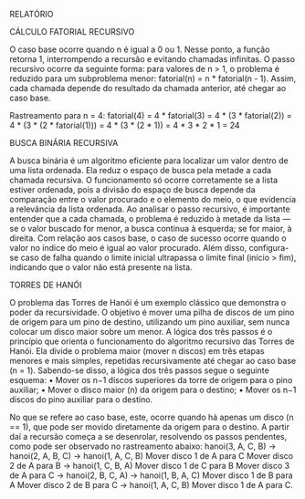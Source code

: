 RELATÓRIO

CÁLCULO FATORIAL RECURSIVO

O caso base ocorre quando n é igual a 0 ou 1. Nesse ponto, a função retorna 1, interrompendo a recursão e evitando chamadas infinitas.
O passo recursivo ocorre da seguinte forma: para valores de n > 1, o problema é reduzido para um subproblema menor: fatorial(n) = n * fatorial(n - 1). 
Assim, cada chamada depende do resultado da chamada anterior, até chegar ao caso base.

Rastreamento para n = 4:
fatorial(4)
= 4 * fatorial(3)
    = 4 * (3 * fatorial(2))
        = 4 * (3 * (2 * fatorial(1)))
            = 4 * (3 * (2 * 1))
= 4 * 3 * 2 * 1 = 24


BUSCA BINÁRIA RECURSIVA

A busca binária é um algoritmo eficiente para localizar um valor dentro de uma lista ordenada. Ela reduz o espaço de busca pela metade a cada chamada recursiva.
O funcionamento só ocorre corretamente se a lista estiver ordenada, pois a divisão do espaço de busca depende da comparação entre o valor procurado e o elemento do meio, o que evidencia a relevância da lista ordenada.
Ao analisar o passo recursivo, é importante entender que a cada chamada, o problema é reduzido à metade da lista — se o valor buscado for menor, a busca continua à esquerda; se for maior, à direita.
Com relação aos casos base, o caso de sucesso ocorre quando o valor no índice do meio é igual ao valor procurado. Além disso, configura-se caso de falha quando o limite inicial ultrapassa o limite final (início > fim), indicando que o valor não está presente na lista.


TORRES DE HANÓI

O problema das Torres de Hanói é um exemplo clássico que demonstra o poder da recursividade. O objetivo é mover uma pilha de discos de um pino de origem para um pino de destino, utilizando um pino auxiliar, sem nunca colocar um disco maior sobre um menor.
A lógica dos três passos é o princípio que orienta o funcionamento do algoritmo recursivo das Torres de Hanói. Ela divide o problema maior (mover n discos) em três etapas menores e mais simples, repetidas recursivamente até chegar ao caso base (n = 1).
Sabendo-se disso, a lógica dos três passos segue o seguinte esquema:
•	Mover os n−1 discos superiores da torre de origem para o pino auxiliar;
•	Mover o disco maior (n) da origem para o destino;
•	Mover os n−1 discos do pino auxiliar para o destino.

No que se refere ao caso base, este, ocorre quando há apenas um disco (n == 1), que pode ser movido diretamente da origem para o destino. A partir daí a recursão começa a se desenrolar, resolvendo os passos pendentes, como pode ser observado no rastreamento abaixo:
hanoi(3, A, C, B)
→ hanoi(2, A, B, C)
    → hanoi(1, A, C, B)
        Mover disco 1 de A para C
    Mover disco 2 de A para B
    → hanoi(1, C, B, A)
        Mover disco 1 de C para B
Mover disco 3 de A para C
→ hanoi(2, B, C, A)
    → hanoi(1, B, A, C)
        Mover disco 1 de B para A
    Mover disco 2 de B para C
    → hanoi(1, A, C, B)
        Mover disco 1 de A para C.
